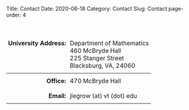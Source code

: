 Title: Contact
Date: 2020-06-18
Category: Contact
Slug: Contact
page-order: 4

<br>

<style type="text/css">
.tg  {border-collapse:collapse;border-spacing:0;}
.tg td{border:none;overflow:hidden;padding:10px 5px;word-break:normal;}
.tg th{border:none;font-weight:normal;overflow:hidden;padding:10px 5px;word-break:normal;}
.tg .tg-mcqj{border-color:#000000;font-weight:bold;text-align:right;vertical-align:top}
.tg .tg-73oq{border-color:#000000;text-align:left;vertical-align:top}
</style>
<table class="tg">
<thead>
  <tr>
    <th class="tg-mcqj">University Address: </th>
    <th class="tg-73oq">Department of Mathematics<br>460 McBryde Hall<br>225 Stanger Street<br>Blacksburg, VA, 24060<br></th>
  </tr>
</thead>
<tbody>
  <tr>
    <td class="tg-mcqj">Office: </td>
    <td class="tg-73oq">470 McBryde Hall</td>
  </tr>
  <tr>
    <td class="tg-mcqj">Email: </td>
    <td class="tg-73oq">jlegrow (at) vt (dot) edu</td>
  </tr>
</tbody>
</table>
